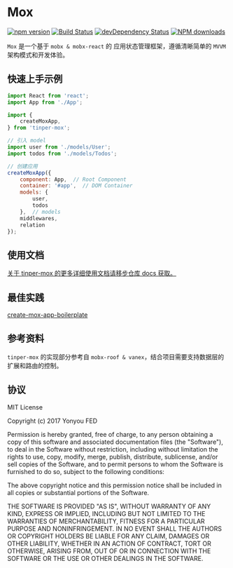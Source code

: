 # Mox

[![npm version](https://img.shields.io/npm/v/tinper-mox.svg)](https://www.npmjs.com/package/tinper-mox)
[![Build Status](https://img.shields.io/travis/iuap-design/tinper-mox/master.svg)](https://travis-ci.org/iuap-design/tinper-mox)
[![devDependency Status](https://img.shields.io/david/dev/iuap-design/tinper-mox.svg)](https://david-dm.org/iuap-design/tinper-mox#info=devDependencies)
[![NPM downloads](http://img.shields.io/npm/dm/tinper-mox.svg?style=flat)](https://npmjs.org/package/tinper-mox)


`Mox` 是一个基于 `mobx & mobx-react` 的 应用状态管理框架，遵循清晰简单的 `MVVM` 架构模式和开发体验。

## 快速上手示例

```js
import React from 'react';
import App from './App';

import {
    createMoxApp,
} from 'tinper-mox';

// 引入 model
import user from './models/User';
import todos from './models/Todos';

// 创建应用
createMoxApp({
    component: App,  // Root Component
    container: '#app',  // DOM Container
    models: {
        user,
        todos
    },  // models
    middlewares,
    relation
});
```

## 使用文档

[关于 tinper-mox 的更多详细使用文档请移步仓库 docs 获取。](./docs/0.index.md)

## 最佳实践

[create-mox-app-boilerplate](https://github.com/iuap-design/create-mox-app-boilerplate)

## 参考资料

`tinper-mox` 的实现部分参考自 `mobx-roof & vanex`，结合项目需要支持数据层的扩展和路由的控制。


## 协议

MIT License

Copyright (c) 2017 Yonyou FED

Permission is hereby granted, free of charge, to any person obtaining a copy
of this software and associated documentation files (the "Software"), to deal
in the Software without restriction, including without limitation the rights
to use, copy, modify, merge, publish, distribute, sublicense, and/or sell
copies of the Software, and to permit persons to whom the Software is
furnished to do so, subject to the following conditions:

The above copyright notice and this permission notice shall be included in all
copies or substantial portions of the Software.

THE SOFTWARE IS PROVIDED "AS IS", WITHOUT WARRANTY OF ANY KIND, EXPRESS OR
IMPLIED, INCLUDING BUT NOT LIMITED TO THE WARRANTIES OF MERCHANTABILITY,
FITNESS FOR A PARTICULAR PURPOSE AND NONINFRINGEMENT. IN NO EVENT SHALL THE
AUTHORS OR COPYRIGHT HOLDERS BE LIABLE FOR ANY CLAIM, DAMAGES OR OTHER
LIABILITY, WHETHER IN AN ACTION OF CONTRACT, TORT OR OTHERWISE, ARISING FROM,
OUT OF OR IN CONNECTION WITH THE SOFTWARE OR THE USE OR OTHER DEALINGS IN THE
SOFTWARE.
